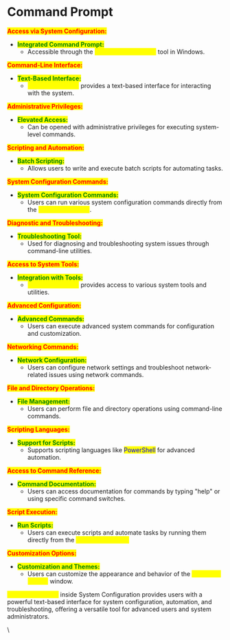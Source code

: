 # Command Prompt

<mark style="color:red;">**Access via System Configuration:**</mark>

* <mark style="color:green;">**Integrated Command Prompt:**</mark>
  * Accessible through the <mark style="color:yellow;">System Configuration</mark> tool in Windows.

<mark style="color:red;">**Command-Line Interface:**</mark>

* <mark style="color:green;">**Text-Based Interface:**</mark>
  * <mark style="color:yellow;">Command Prompt</mark> provides a text-based interface for interacting with the system.

<mark style="color:red;">**Administrative Privileges:**</mark>

* <mark style="color:green;">**Elevated Access:**</mark>
  * Can be opened with administrative privileges for executing system-level commands.

<mark style="color:red;">**Scripting and Automation:**</mark>

* <mark style="color:green;">**Batch Scripting:**</mark>
  * Allows users to write and execute batch scripts for automating tasks.

<mark style="color:red;">**System Configuration Commands:**</mark>

* <mark style="color:green;">**System Configuration Commands:**</mark>
  * Users can run various system configuration commands directly from the <mark style="color:yellow;">Command Prompt</mark>.

<mark style="color:red;">**Diagnostic and Troubleshooting:**</mark>

* <mark style="color:green;">**Troubleshooting Tool:**</mark>
  * Used for diagnosing and troubleshooting system issues through command-line utilities.

<mark style="color:red;">**Access to System Tools:**</mark>

* <mark style="color:green;">**Integration with Tools:**</mark>
  * <mark style="color:yellow;">Command Prompt</mark> provides access to various system tools and utilities.

<mark style="color:red;">**Advanced Configuration:**</mark>

* <mark style="color:green;">**Advanced Commands:**</mark>
  * Users can execute advanced system commands for configuration and customization.

<mark style="color:red;">**Networking Commands:**</mark>

* <mark style="color:green;">**Network Configuration:**</mark>
  * Users can configure network settings and troubleshoot network-related issues using network commands.

<mark style="color:red;">**File and Directory Operations:**</mark>

* <mark style="color:green;">**File Management:**</mark>
  * Users can perform file and directory operations using command-line commands.

<mark style="color:red;">**Scripting Languages:**</mark>

* <mark style="color:green;">**Support for Scripts:**</mark>
  * Supports scripting languages like <mark style="color:blue;">PowerShell</mark> for advanced automation.

<mark style="color:red;">**Access to Command Reference:**</mark>

* <mark style="color:green;">**Command Documentation:**</mark>
  * Users can access documentation for commands by typing "help" or using specific command switches.

<mark style="color:red;">**Script Execution:**</mark>

* <mark style="color:green;">**Run Scripts:**</mark>
  * Users can execute scripts and automate tasks by running them directly from the <mark style="color:yellow;">Command Prompt.</mark>

<mark style="color:red;">**Customization Options:**</mark>

* <mark style="color:green;">**Customization and Themes:**</mark>
  * Users can customize the appearance and behavior of the <mark style="color:yellow;">Command Prompt</mark> window.

<mark style="color:yellow;">Command Prompt</mark> inside System Configuration provides users with a powerful text-based interface for system configuration, automation, and troubleshooting, offering a versatile tool for advanced users and system administrators.

\

